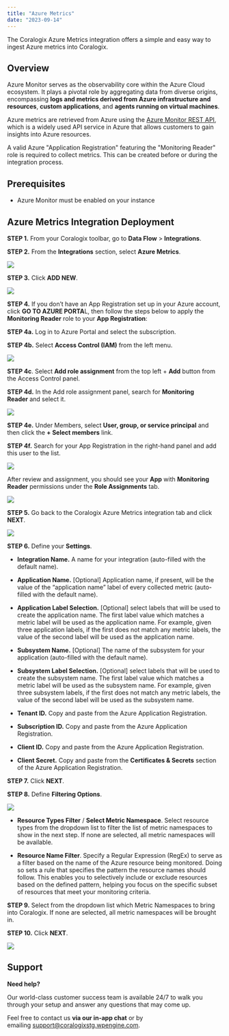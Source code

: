 ```yaml
---
title: "Azure Metrics"
date: "2023-09-14"
---
```


The Coralogix Azure Metrics integration offers a simple and easy way to ingest Azure metrics into Coralogix.

## Overview

Azure Monitor serves as the observability core within the Azure Cloud ecosystem. It plays a pivotal role by aggregating data from diverse origins, encompassing **logs and metrics derived from Azure infrastructure and resources**, **custom applications**, and **agents running on virtual machines**.

Azure metrics are retrieved from Azure using the [Azure Monitor REST API](https://learn.microsoft.com/en-us/azure/azure-monitor/essentials/data-platform-metrics), which is a widely used API service in Azure that allows customers to gain insights into Azure resources.

A valid Azure "Application Registration" featuring the "Monitoring Reader" role is required to collect metrics. This can be created before or during the integration process.

## Prerequisites

- Azure Monitor must be enabled on your instance

## Azure Metrics Integration Deployment

**STEP 1.** From your Coralogix toolbar, go to **Data Flow** \> **Integrations**.

**STEP 2.** From the **Integrations** section, select **Azure Metrics**.

![](images/Azure-Metrics-Overview.png)

**STEP 3.** Click **ADD NEW**.

![](images/Azure-Metrics-Go-to-Azure-Portal.png)

**STEP 4.** If you don’t have an App Registration set up in your Azure account, click **GO TO AZURE PORTA**L, then follow the steps below to apply the **Monitoring Reader** role to your **App Registration**:

**STEP 4a.** Log in to Azure Portal and select the subscription.

**STEP 4b.** Select **Access Control (IAM)** from the left menu.

![](images/Azure-Metrics-Access-Control-IAM.png)

**STEP 4c**. Select **Add role assignment** from the top left + **Add** button from the Access Control panel.

**STEP 4d.** In the Add role assignment panel, search for **Monitoring Reader** and select it.

![](images/Azure-Metrics-Add-Role-Assignment.png)

**STEP 4e.** Under Members, select **User, group, or service principal** and then click the **\+ Select members** link.

**STEP 4f.** Search for your App Registration in the right-hand panel and add this user to the list.

![](images/Azure-Metrics-Add-Role-Assigment-Part2-1024x440.png)

After review and assignment, you should see your **App** with **Monitoring Reader** permissions under the **Role Assignments** tab.

![](images/Azure-Metrics-azure_monitoring_reader.png)

**STEP 5.** Go back to the Coralogix Azure Metrics integration tab and click **NEXT**.

![](images/Azure-Metrics-Settings.png)

**STEP 6.** Define your **Settings**.

- **Integration Name.** A name for your integration (auto-filled with the default name).

- **Application Name.** \[Optional\] Application name, if present, will be the value of the “application name” label of every collected metric (auto-filled with the default name).

- **Application Label Selection.** \[Optional\] select labels that will be used to create the application name. The first label value which matches a metric label will be used as the application name. For example, given three application labels, if the first does not match any metric labels, the value of the second label will be used as the application name.

- **Subsystem Name.** \[Optional\] The name of the subsystem for your application (auto-filled with the default name).

- **Subsystem Label Selection.** \[Optional\] select labels that will be used to create the subsystem name. The first label value which matches a metric label will be used as the subsystem name. For example, given three subsystem labels, if the first does not match any metric labels, the value of the second label will be used as the subsystem name.

- **Tenant ID.** Copy and paste from the Azure Application Registration.

- **Subscription ID.** Copy and paste from the Azure Application Registration.

- **Client ID.** Copy and paste from the Azure Application Registration.

- **Client Secret.** Copy and paste from the **Certificates & Secrets** section of the Azure Application Registration.

**STEP 7.** Click **NEXT**.

**STEP 8.** Define **Filtering Options**.

![](images/Screenshot-2023-12-21-at-14.32.23.png)

- **Resource Types Filter** / **Select Metric Namespace**. Select resource types from the dropdown list to filter the list of metric namespaces to show in the next step. If none are selected, all metric namespaces will be available.

- **Resource Name Filter**. Specify a Regular Expression (RegEx) to serve as a filter based on the name of the Azure resource being monitored. Doing so sets a rule that specifies the pattern the resource names should follow. This enables you to selectively include or exclude resources based on the defined pattern, helping you focus on the specific subset of resources that meet your monitoring criteria.

**STEP 9.** Select from the dropdown list which Metric Namespaces to bring into Coralogix. If none are selected, all metric namespaces will be brought in.

**STEP 10.** Click **NEXT**.

![](images/Azure-Metrics-Complete-1024x641.png)

## Support

**Need help?**

Our world-class customer success team is available 24/7 to walk you through your setup and answer any questions that may come up.

Feel free to contact us **via our in-app chat** or by emailing [support@coralogixstg.wpengine.com](mailto:support@coralogixstg.wpengine.com).
